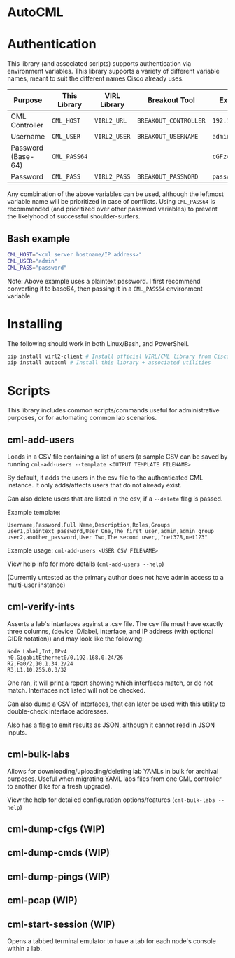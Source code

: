 # AutoCML

# Authentication
This library (and associated scripts) supports authentication via environment variables. This library supports a variety of different variable names, meant to suit the different names Cisco already uses.

|Purpose|This Library|VIRL Library|Breakout Tool|Example|
|--|--|--|--|--|
|CML Controller|`CML_HOST`|`VIRL2_URL`|`BREAKOUT_CONTROLLER`|`192.168.0.50`|
|Username|`CML_USER`|`VIRL2_USER`|`BREAKOUT_USERNAME`|`admin`|
|Password (Base-64)|`CML_PASS64`|||`cGFzc3dvcmQ=`|
|Password|`CML_PASS`|`VIRL2_PASS`|`BREAKOUT_PASSWORD`|`password`|


Any combination of the above variables can be used, although the leftmost variable name will be prioritized in case of conflicts. Using `CML_PASS64` is recommended (and prioritized over other password variables) to prevent the likelyhood of successful shoulder-surfers.

## Bash example
```sh
CML_HOST="<cml server hostname/IP address>"
CML_USER="admin"
CML_PASS="password"
```
Note: Above example uses a plaintext password. I first recommend converting it to base64, then passing it in a `CML_PASS64` environment variable.

# Installing

The following should work in both Linux/Bash, and PowerShell.
```sh
pip install virl2-client # Install official VIRL/CML library from Cisco
pip install autocml # Install this library + associated utilities
```

# Scripts

This library includes common scripts/commands useful for administrative purposes, or for automating common lab scenarios.

## cml-add-users

Loads in a CSV file containing a list of users (a sample CSV can be saved by running `cml-add-users --template <OUTPUT TEMPLATE FILENAME>`

By default, it adds the users in the csv file to the authenticated CML instance. It only adds/affects users that do not already exist.

Can also delete users that are listed in the csv, if a `--delete` flag is passed.

Example template:
```csv
Username,Password,Full Name,Description,Roles,Groups
user1,plaintext password,User One,The first user,admin,admin_group
user2,another_password,User Two,The second user,,"net378,net123"
```

Example usage: `cml-add-users <USER CSV FILENAME>`

View help info for more details (`cml-add-users --help`)

(Currently untested as the primary author does not have admin access to a multi-user instance)

## cml-verify-ints

Asserts a lab's interfaces against a .csv file. The csv file must have exactly three columns, (device ID/label, interface, and IP address (with optional CIDR notation)) and may look like the following:

```csv
Node Label,Int,IPv4
n0,GigabitEthernet0/0,192.168.0.24/26
R2,Fa0/2,10.1.34.2/24
R3,L1,10.255.0.3/32
```

One ran, it will print a report showing which interfaces match, or do not match. Interfaces not listed will not be checked.

Can also dump a CSV of interfaces, that can later be used with this utility to double-check interface addresses.

Also has a flag to emit results as JSON, although it cannot read in JSON inputs.

## cml-bulk-labs

Allows for downloading/uploading/deleting lab YAMLs in bulk for archival purposes. Useful when migrating YAML labs files from one CML controller to another (like for a fresh upgrade).

View the help for detailed configuration options/features (`cml-bulk-labs --help`)

## cml-dump-cfgs (WIP)

## cml-dump-cmds (WIP)

## cml-dump-pings (WIP)

## cml-pcap (WIP)

## cml-start-session (WIP)

Opens a tabbed terminal emulator to have a tab for each node's console within a lab.
